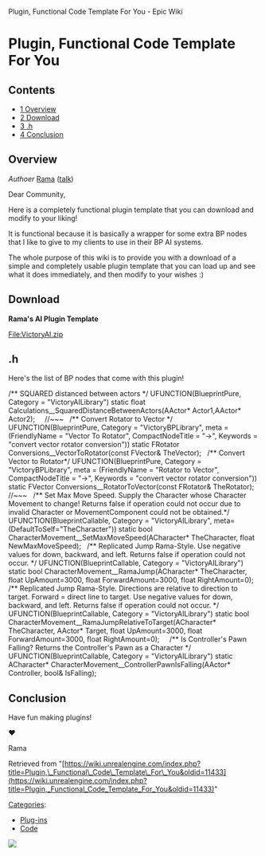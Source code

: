 Plugin, Functional Code Template For You - Epic Wiki                    

Plugin, Functional Code Template For You
========================================

Contents
--------

*   [1 Overview](#Overview)
*   [2 Download](#Download)
*   [3 .h](#.h)
*   [4 Conclusion](#Conclusion)

Overview
--------

_Authoer_ [Rama](/User:Rama "User:Rama") ([talk](/User_talk:Rama "User talk:Rama"))

Dear Community,

Here is a completely functional plugin template that you can download and modify to your liking!

It is functional because it is basically a wrapper for some extra BP nodes that I like to give to my clients to use in their BP AI systems.

The whole purpose of this wiki is to provide you with a download of a simple and completely usable plugin template that you can load up and see what it does immediately, and then modify to your wishes :)

Download
--------

**Rama's AI Plugin Template**

[File:VictoryAI.zip](/File:VictoryAI.zip "File:VictoryAI.zip")

.h
--

Here's the list of BP nodes that come with this plugin!

/\*\* SQUARED distanced between actors \*/
UFUNCTION(BlueprintPure, Category \= "VictoryAILibrary")
static float Calculations\_\_SquaredDistanceBetweenActors(AActor\* Actor1,AActor\* Actor2);
 
 
//~~~
 
/\*\* Convert Rotator to Vector \*/
UFUNCTION(BlueprintPure, Category \= "VictoryBPLibrary", meta \= (FriendlyName \= "Vector To Rotator", CompactNodeTitle \= "->", Keywords \= "convert vector rotator conversion"))
static FRotator Conversions\_\_VectorToRotator(const FVector& TheVector);
 
/\*\* Convert Vector to Rotator\*/
UFUNCTION(BlueprintPure, Category \= "VictoryBPLibrary", meta \= (FriendlyName \= "Rotator to Vector", CompactNodeTitle \= "->", Keywords \= "convert vector rotator conversion"))
static FVector Conversions\_\_RotatorToVector(const FRotator& TheRotator);
 
//~~~
 
/\*\* Set Max Move Speed. Supply the Character whose Character Movement to change! Returns false if operation could not occur due to invalid Character or MovementComponent could not be obtained.\*/
UFUNCTION(BlueprintCallable, Category \= "VictoryAILibrary", meta\=(DefaultToSelf\="TheCharacter"))
static bool CharacterMovement\_\_SetMaxMoveSpeed(ACharacter\* TheCharacter, float NewMaxMoveSpeed);
 
/\*\* Replicated Jump Rama-Style. Use negative values for down, backward, and left. Returns false if operation could not occur. \*/
UFUNCTION(BlueprintCallable, Category \= "VictoryAILibrary")
static bool CharacterMovement\_\_RamaJump(ACharacter\* TheCharacter, float UpAmount\=3000, float ForwardAmount\=3000, float RightAmount\=0);
 
/\*\* Replicated Jump Rama-Style. Directions are relative to direction to target. Forward = direct line to target. Use negative values for down, backward, and left. Returns false if operation could not occur. \*/
UFUNCTION(BlueprintCallable, Category \= "VictoryAILibrary")
static bool CharacterMovement\_\_RamaJumpRelativeToTarget(ACharacter\* TheCharacter, AActor\* Target, float UpAmount\=3000, float ForwardAmount\=3000, float RightAmount\=0);
 
 
/\*\* Is Controller's Pawn Falling? Returns the Controller's Pawn as a Character \*/
UFUNCTION(BlueprintCallable, Category \= "VictoryAILibrary")
static ACharacter\* CharacterMovement\_\_ControllerPawnIsFalling(AActor\* Controller, bool& IsFalling);

Conclusion
----------

Have fun making plugins!

♥

Rama

Retrieved from "[https://wiki.unrealengine.com/index.php?title=Plugin,\_Functional\_Code\_Template\_For\_You&oldid=11433](https://wiki.unrealengine.com/index.php?title=Plugin,_Functional_Code_Template_For_You&oldid=11433)"

[Categories](/Special:Categories "Special:Categories"):

*   [Plug-ins](/Category:Plug-ins "Category:Plug-ins")
*   [Code](/Category:Code "Category:Code")

  ![](https://tracking.unrealengine.com/track.png)